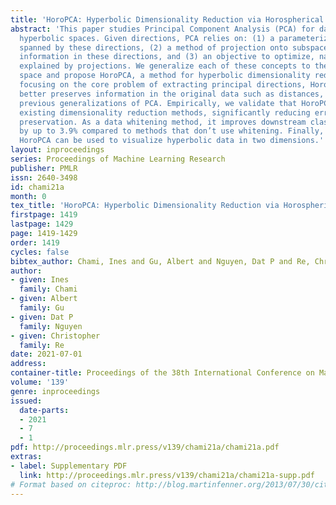 ```yaml
---
title: 'HoroPCA: Hyperbolic Dimensionality Reduction via Horospherical Projections'
abstract: 'This paper studies Principal Component Analysis (PCA) for data lying in
  hyperbolic spaces. Given directions, PCA relies on: (1) a parameterization of subspaces
  spanned by these directions, (2) a method of projection onto subspaces that preserves
  information in these directions, and (3) an objective to optimize, namely the variance
  explained by projections. We generalize each of these concepts to the hyperbolic
  space and propose HoroPCA, a method for hyperbolic dimensionality reduction. By
  focusing on the core problem of extracting principal directions, HoroPCA theoretically
  better preserves information in the original data such as distances, compared to
  previous generalizations of PCA. Empirically, we validate that HoroPCA outperforms
  existing dimensionality reduction methods, significantly reducing error in distance
  preservation. As a data whitening method, it improves downstream classification
  by up to 3.9% compared to methods that don’t use whitening. Finally, we show that
  HoroPCA can be used to visualize hyperbolic data in two dimensions.'
layout: inproceedings
series: Proceedings of Machine Learning Research
publisher: PMLR
issn: 2640-3498
id: chami21a
month: 0
tex_title: 'HoroPCA: Hyperbolic Dimensionality Reduction via Horospherical Projections'
firstpage: 1419
lastpage: 1429
page: 1419-1429
order: 1419
cycles: false
bibtex_author: Chami, Ines and Gu, Albert and Nguyen, Dat P and Re, Christopher
author:
- given: Ines
  family: Chami
- given: Albert
  family: Gu
- given: Dat P
  family: Nguyen
- given: Christopher
  family: Re
date: 2021-07-01
address:
container-title: Proceedings of the 38th International Conference on Machine Learning
volume: '139'
genre: inproceedings
issued:
  date-parts:
  - 2021
  - 7
  - 1
pdf: http://proceedings.mlr.press/v139/chami21a/chami21a.pdf
extras:
- label: Supplementary PDF
  link: http://proceedings.mlr.press/v139/chami21a/chami21a-supp.pdf
# Format based on citeproc: http://blog.martinfenner.org/2013/07/30/citeproc-yaml-for-bibliographies/
---
```

